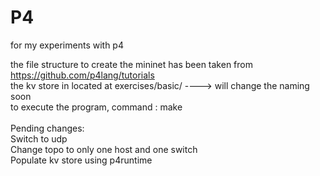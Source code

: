 # P4
for my experiments with p4

the file structure to create the mininet has been taken from https://github.com/p4lang/tutorials <br>
the kv store in located at exercises/basic/ ----> will change the naming soon <br>
to execute the program, command : make <br><br>
Pending changes:<br>
Switch to udp<br>
Change topo to only one host and one switch<br>
Populate kv store using p4runtime
